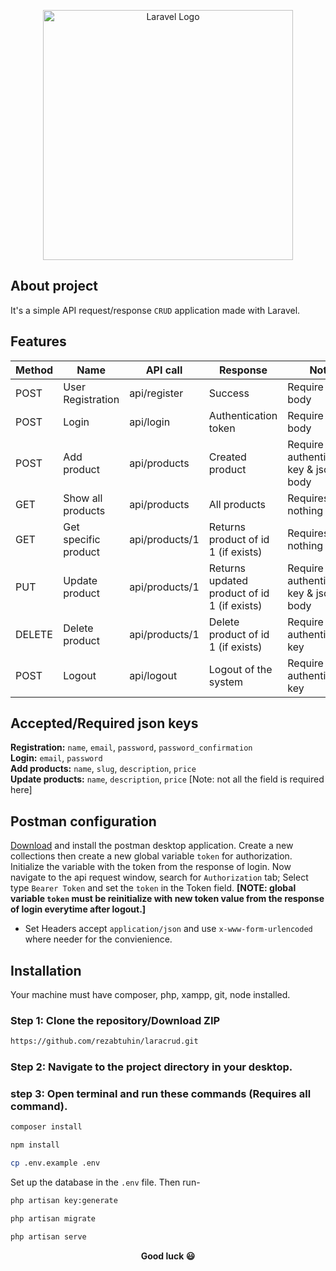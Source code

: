 <p align="center"><img src="https://camo.githubusercontent.com/0d601c68ab4ee554491ffe2aa994f48e47ff6447f295e1a359a07fb9fb070a64/68747470733a2f2f332e62702e626c6f6773706f742e636f6d2f2d6a7779624b6a314d6e49552f57423676395448714b7a492f414141414141414149586b2f475030673553313643656f31505032353254325259704d674156684a6866544541434c63422f73313630302f435255442e706e67" width="400" alt="Laravel Logo"></p>

## About project

It's a simple API request/response `CRUD` application made with Laravel.

## Features

| Method | Name                 | API call       | Response                                    | Note                                   |
| ------ | -------------------- | -------------- | ------------------------------------------- | -------------------------------------- |
| POST   | User Registration    | api/register   | Success                                     | Require json body                      |
| POST   | Login                | api/login      | Authentication token                        | Require json body                      |
| POST   | Add product          | api/products   | Created product                             | Require authentication key & json body |
| GET    | Show all products    | api/products   | All products                                | Requires nothing                       |
| GET    | Get specific product | api/products/1 | Returns product of id 1 (if exists)         | Requires nothing                       |
| PUT    | Update product       | api/products/1 | Returns updated product of id 1 (if exists) | Require authentication key & json body |
| DELETE | Delete product       | api/products/1 | Delete product of id 1 (if exists)          | Require authentication key             |
| POST   | Logout               | api/logout     | Logout of the system                        | Require authentication key             |

## Accepted/Required json keys

**Registration:** `name`, `email`, `password`, `password_confirmation`<br>
**Login:** `email`, `password` <br>
**Add products:** `name`, `slug`, `description`, `price` <br>
**Update products:** `name`, `description`, `price` [Note: not all the field is required here]<br>

## Postman configuration

[Download](https://www.postman.com/downloads/) and install the postman desktop application. Create a new collections then create a new global variable `token` for authorization. Initialize the variable with the token from the response of login. Now navigate to the api request window, search for `Authorization` tab; Select type `Bearer Token` and set the `token` in the Token field. **[NOTE: global variable `token` must be reinitialize with new token value from the response of login everytime after logout.]**

-   Set Headers accept `application/json` and use `x-www-form-urlencoded` where needer for the convienience.

## Installation

Your machine must have composer, php, xampp, git, node installed.

### Step 1: Clone the repository/Download ZIP

```sh
https://github.com/rezabtuhin/laracrud.git
```

### Step 2: Navigate to the project directory in your desktop.

### step 3: Open terminal and run these commands (Requires all command).

```sh
composer install
```

```sh
npm install
```

```sh
cp .env.example .env
```

Set up the database in the `.env` file. Then run-

```sh
php artisan key:generate
```

```sh
php artisan migrate
```

```sh
php artisan serve
```

<p align="center" style="font-weight: bold">Good luck 😃</p>
